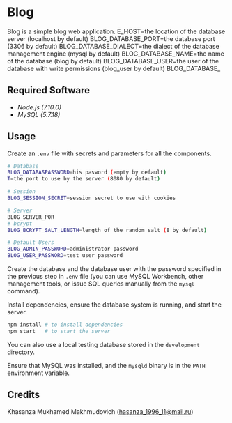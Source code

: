 Blog
====

Blog is a simple blog web application.
E_HOST=the location of the database server (localhost by default)
BLOG_DATABASE_PORT=the database port (3306 by default)
BLOG_DATABASE_DIALECT=the dialect of the database management engine (mysql by default)
BLOG_DATABASE_NAME=the name of the database (blog by default)
BLOG_DATABASE_USER=the user of the database with write permissions (blog_user by default)
BLOG_DATABASE_
## Required Software

* _Node.js (7.10.0)_
* _MySQL (5.7.18)_

## Usage

Create an `.env` file with secrets and parameters for all the components.

```bash
# Database
BLOG_DATABASPASSWORD=his pasword (empty by default)
T=the port to use by the server (8080 by default)

# Session
BLOG_SESSION_SECRET=session secret to use with cookies

# Server
BLOG_SERVER_POR
# bcrypt
BLOG_BCRYPT_SALT_LENGTH=length of the random salt (8 by default)

# Default Users
BLOG_ADMIN_PASSWORD=administrator password
BLOG_USER_PASSWORD=test user password
```

Create the database and the database user with the password specified in the
previous step in `.env` file (you can use MySQL Workbench, other management
tools, or issue SQL queries manually from the `mysql` command).

Install dependencies, ensure the database system is running, and start the
server.

```bash
npm install # to install dependencies
npm start   # to start the server
```

You can also use a local testing database stored in the `development` directory.

Ensure that MySQL was installed, and the `mysqld` binary is in the `PATH`
environment variable.

## Credits

Khasanza Mukhamed Makhmudovich (<hasanza_1996_11@mail.ru>)

